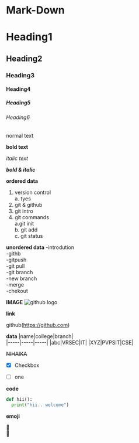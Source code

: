 # Mark-Down

# Heading1

## Heading2

### Heading3

#### Heading4

##### Heading5

###### Heading6

normal text

**bold text**

*italic text*

***bold & italic***

**ordered data**
1. version control    
       a. tyes    
2. git & github    
3. git intro    
4. git commands    
    a.git init   
    b. git add  
    c. git status
    
  **unordered data**
  -introdution   
  -githb   
    -gitpush   
    -git pull   
   -git branch    
    -new branch   
      -merge   
      -chekout
 
 **IMAGE**
 ![github logo](https://github.githubassets.com/images/modules/logos_page/Octocat.png)
  
  
  
  **link**
  
  github(https://github.com)
  
  **data**
  |name|college|branch|   
  |-----|-----|-----|
  |abc|VRSEC|IT|
  |XYZ|PVPSIT|CSE|
  
  ~~NIHAIKA~~
  - [X] Checkbox
  - [ ] one   


**code**


```python
def hii():
  print("hii.. welcome")
```

**emoji**

:dancers:  
:japanese_goblin:


